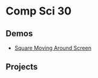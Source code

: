 # Comp Sci 30

## Demos
- [Square Moving Around Screen](/30%20Level/Random/bordering-square)



## Projects

